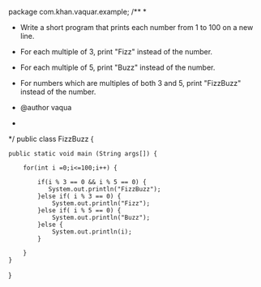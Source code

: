 package com.khan.vaquar.example;
/**
 * 
 * Write a short program that prints each number from 1 to 100 on a new line. 
 * For each multiple of 3, print "Fizz" instead of the number. 
 * For each multiple of 5, print "Buzz" instead of the number. 
 * For numbers which are multiples of both 3 and 5, print "FizzBuzz" instead of the number.


 * @author vaqua
 *
 */
public class FizzBuzz {
	
	public static void main (String args[]) {
		
		for(int i =0;i<=100;i++) {
			
			if(i % 3 == 0 && i % 5 == 0) {
               System.out.println("FizzBuzz");				
			}else if( i % 3 == 0) {
				System.out.println("Fizz");	
			}else if( i % 5 == 0) {
				System.out.println("Buzz");	
			}else {
				System.out.println(i);	
			}
			
		}
	}

}
